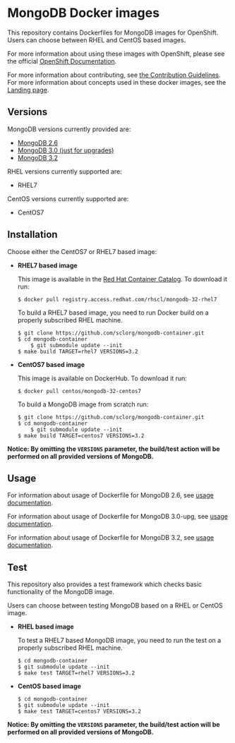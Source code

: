 MongoDB Docker images
=====================

This repository contains Dockerfiles for MongoDB images for OpenShift.
Users can choose between RHEL and CentOS based images.

For more information about using these images with OpenShift, please see the
official [OpenShift Documentation](https://docs.openshift.org/latest/using_images/db_images/mongodb.html).

For more information about contributing, see
[the Contribution Guidelines](https://github.com/sclorg/welcome/blob/master/contribution.md).
For more information about concepts used in these docker images, see the
[Landing page](https://github.com/sclorg/welcome).


Versions
---------------------------------
MongoDB versions currently provided are:
* [MongoDB 2.6](2.6)
* [MongoDB 3.0 (just for upgrades)](3.0)
* [MongoDB 3.2](3.2)

RHEL versions currently supported are:
* RHEL7

CentOS versions currently supported are:
* CentOS7


Installation
---------------------------------
Choose either the CentOS7 or RHEL7 based image:

*  **RHEL7 based image**

	This image is available in the [Red Hat Container Catalog](https://access.redhat.com/containers#/registry.access.redhat.com/rhscl/mongodb-32-rhel7). To download it run:

	```
	$ docker pull registry.access.redhat.com/rhscl/mongodb-32-rhel7
	```

	To build a RHEL7 based image, you need to run Docker build on a properly
    subscribed RHEL machine.

	```
	$ git clone https://github.com/sclorg/mongodb-container.git
	$ cd mongodb-container
        $ git submodule update --init
	$ make build TARGET=rhel7 VERSIONS=3.2
	```

*  **CentOS7 based image**

	This image is available on DockerHub. To download it run:

	```
	$ docker pull centos/mongodb-32-centos7
	```

	To build a MongoDB image from scratch run:

	```
	$ git clone https://github.com/sclorg/mongodb-container.git
	$ cd mongodb-container
        $ git submodule update --init
	$ make build TARGET=centos7 VERSIONS=3.2
	```

**Notice: By omitting the `VERSIONS` parameter, the build/test action will be
performed on all provided versions of MongoDB.**


Usage
---------------------------------

For information about usage of Dockerfile for MongoDB 2.6,
see [usage documentation](2.6/).

For information about usage of Dockerfile for MongoDB 3.0-upg,
see [usage documentation](3.0-upg/).

For information about usage of Dockerfile for MongoDB 3.2,
see [usage documentation](3.2/).

Test
---------------------------------

This repository also provides a test framework which checks basic
functionality of the MongoDB image.

Users can choose between testing MongoDB based on a RHEL or CentOS image.

*  **RHEL based image**

    To test a RHEL7 based MongoDB image, you need to run the test on a properly
    subscribed RHEL machine.

    ```
    $ cd mongodb-container
    $ git submodule update --init
    $ make test TARGET=rhel7 VERSIONS=3.2
    ```

*  **CentOS based image**

    ```
    $ cd mongodb-container
    $ git submodule update --init
    $ make test TARGET=centos7 VERSIONS=3.2
    ```

**Notice: By omitting the `VERSIONS` parameter, the build/test action will be
performed on all provided versions of MongoDB.**
